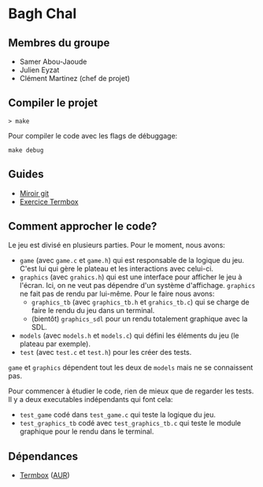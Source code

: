 # Bagh Chal

## Membres du groupe

- Samer Abou-Jaoude
- Julien Eyzat
- Clément Martinez (chef de projet)

## Compiler le projet

```
> make
```

Pour compiler le code avec les flags de débuggage:

```
make debug
```
## Guides

- [Miroir git](guides/git_mirror.md)
- [Exercice Termbox](guides/train_termbox.md)

## Comment approcher le code?

Le jeu est divisé en plusieurs parties. Pour le moment, nous avons:

- `game` (avec `game.c` et `game.h`) qui est responsable de la logique du jeu. C'est lui qui gère le plateau et les interactions avec celui-ci.
- `graphics` (avec `grahics.h`) qui est une interface pour afficher le jeu à l'écran. Ici, on ne veut pas dépendre d'un système d'affichage. `graphics` ne fait pas de rendu par lui-même. Pour le faire nous avons:
    - `graphics_tb` (avec `graphics_tb.h` et `grahics_tb.c`) qui se charge de faire le rendu du jeu dans un terminal.
    - (bientôt) `graphics_sdl` pour un rendu totalement graphique avec la SDL.
- `models` (avec `models.h` et `models.c`) qui défini les éléments du jeu (le plateau par exemple).
- `test` (avec `test.c` et `test.h`) pour les créer des tests.
  
`game` et `graphics` dépendent tout les deux de `models` mais ne se connaissent pas.

Pour commencer à étudier le code, rien de mieux que de regarder les tests. Il y a deux executables indépendants qui font cela:
- `test_game` codé dans `test_game.c` qui teste la logique du jeu.
- `test_graphics_tb` codé avec `test_graphics_tb.c` qui teste le module graphique pour le rendu dans le terminal.

## Dépendances

- [Termbox](https://github.com/nsf/termbox) ([AUR](https://aur.archlinux.org/packages/termbox-git))
